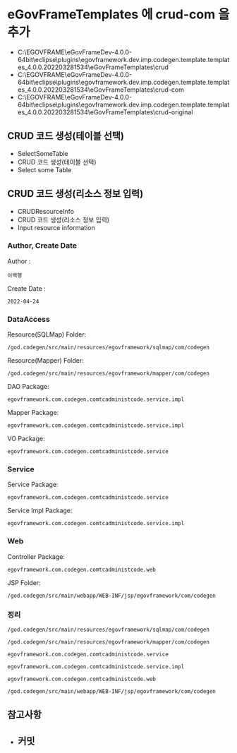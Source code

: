 # eGovFrameTemplates 에 crud-com 을 추가

- C:\EGOVFRAME\eGovFrameDev-4.0.0-64bit\eclipse\plugins\egovframework.dev.imp.codegen.template.templates_4.0.0.202203281534\eGovFrameTemplates\crud
- C:\EGOVFRAME\eGovFrameDev-4.0.0-64bit\eclipse\plugins\egovframework.dev.imp.codegen.template.templates_4.0.0.202203281534\eGovFrameTemplates\crud-com
- C:\EGOVFRAME\eGovFrameDev-4.0.0-64bit\eclipse\plugins\egovframework.dev.imp.codegen.template.templates_4.0.0.202203281534\eGovFrameTemplates\crud-original

## CRUD 코드 생성(테이블 선택)

- SelectSomeTable
- CRUD 코드 생성(테이블 선택)
- Select some Table

## CRUD 코드 생성(리소스 정보 입력)

- CRUDResourceInfo
- CRUD 코드 생성(리소스 정보 입력)
- Input resource information

### Author, Create Date

Author :
```
이백행
```

Create Date :
```
2022-04-24
```

### DataAccess

Resource(SQLMap) Folder: 
```
/god.codegen/src/main/resources/egovframework/sqlmap/com/codegen
```

Resource(Mapper) Folder: 
```
/god.codegen/src/main/resources/egovframework/mapper/com/codegen
```

DAO Package: 
```
egovframework.com.codegen.comtcadministcode.service.impl
```

Mapper Package: 
```
egovframework.com.codegen.comtcadministcode.service.impl
```

VO Package: 
```
egovframework.com.codegen.comtcadministcode.service
```

### Service

Service Package: 
```
egovframework.com.codegen.comtcadministcode.service
```

Service Impl Package: 
```
egovframework.com.codegen.comtcadministcode.service.impl
```

### Web

Controller Package: 
```
egovframework.com.codegen.comtcadministcode.web
```

JSP Folder: 
```
/god.codegen/src/main/webapp/WEB-INF/jsp/egovframework/com/codegen
```

### 정리
```
/god.codegen/src/main/resources/egovframework/sqlmap/com/codegen
```
```
/god.codegen/src/main/resources/egovframework/mapper/com/codegen
```
```
egovframework.com.codegen.comtcadministcode.service
```
```
egovframework.com.codegen.comtcadministcode.service.impl
```
```
egovframework.com.codegen.comtcadministcode.web
```
```
/god.codegen/src/main/webapp/WEB-INF/jsp/egovframework/com/codegen
```

## 참고사항
- 커밋
	- 
